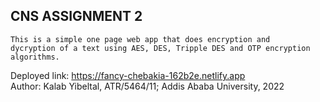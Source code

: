 ## CNS ASSIGNMENT 2
    This is a simple one page web app that does encryption and 
    dycryption of a text using AES, DES, Tripple DES and OTP encryption algorithms.

Deployed link: https://fancy-chebakia-162b2e.netlify.app 
<br>
Author: Kalab Yibeltal, ATR/5464/11; Addis Ababa University, 2022

